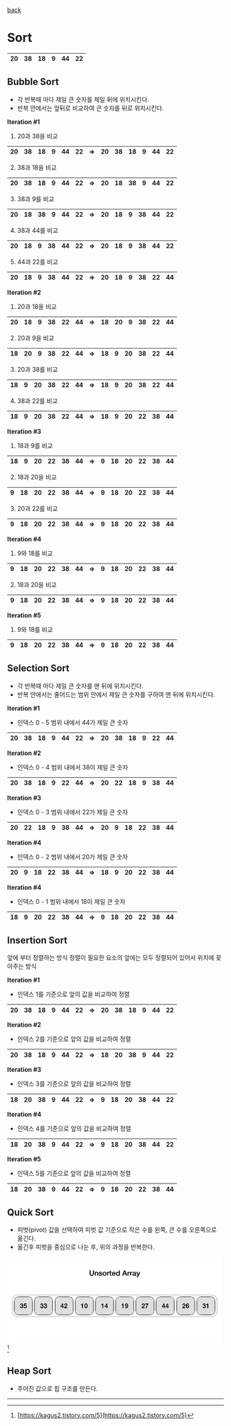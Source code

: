 [back](../README.md)

# Sort

| 20 | 38 | 18 | 9 | 44 | 22 |
| -- | -- | -- | - | -- | -- |

## Bubble Sort
- 각 반복때 마다 제일 큰 숫자를 제일 뒤에 위치시킨다.
- 반복 안에서는 앞뒤로 비교하여 큰 숫자를 뒤로 위치시킨다.

**Iteration #1**
 1. 20과 38을 비교
 
 |20|38|18|9|44|22|=>|20|38|18|9|44|22|
 |--|--|--|-|--|--|--|--|--|--|-|--|--|
 
 2. 38과 18을 비교  
 
 |20|38|18|9|44|22|=>|20|18|38|9|44|22|
 |--|--|--|-|--|--|--|--|--|--|-|--|--|
 
 3. 38과 9를 비교  
 
 |20|18|38|9|44|22|=>|20|18|9|38|44|22|
 |--|--|--|-|--|--|--|--|--|-|--|--|--|
 
 4. 38과 44를 비교  
 
 |20|18|9|38|44|22|=>|20|18|9|38|44|22|
 |--|--|-|--|--|--|--|--|--|-|--|--|--|
 
 5. 44과 22를 비교  
 
 |20|18|9|38|44|22|=>|20|18|9|38|22|44|
 |--|--|-|--|--|--|--|--|--|-|--|--|--|

**Iteration #2**
 1. 20과 18을 비교  
 
 |20|18|9|38|22|44|=>|18|20|9|38|22|44|
 |--|--|-|--|--|--|--|--|--|-|--|--|--|
 
 2. 20과 9을 비교  
 
 |18|20|9|38|22|44|=>|18|9|20|38|22|44|
 |--|--|-|--|--|--|--|--|--|-|--|--|--|
 
 3. 20과 38를 비교  
 
 |18|9|20|38|22|44|=>|18|9|20|38|22|44|
 |--|--|-|--|--|--|--|--|--|-|--|--|--|
 
 4. 38과 22를 비교  
 
 |18|9|20|38|22|44|=>|18|9|20|22|38|44|
 |--|--|-|--|--|--|--|--|--|-|--|--|--|

**Iteration #3**
 1. 18과 9를 비교  

 |18|9|20|22|38|44|=>|9|18|20|22|38|44|
 |--|--|-|--|--|--|--|--|--|-|--|--|--|
 
 2. 18과 20을 비교  
 
 |9|18|20|22|38|44|=>|9|18|20|22|38|44|
 |--|--|-|--|--|--|--|--|--|-|--|--|--|
 
 3. 20과 22를 비교  
 
 |9|18|20|22|38|44|=>|9|18|20|22|38|44|
 |--|--|-|--|--|--|--|--|--|-|--|--|--|

**Iteration #4**
1. 9와 18를 비교  

 |9|18|20|22|38|44|=>|9|18|20|22|38|44|
 |--|--|-|--|--|--|--|--|--|-|--|--|--|

2. 18과 20을 비교  

 |9|18|20|22|38|44|=>|9|18|20|22|38|44|
 |--|--|-|--|--|--|--|--|--|-|--|--|--|
 
**Iteration #5**
1. 9와 18를 비교  

 |9|18|20|22|38|44|=>|9|18|20|22|38|44|
 |--|--|-|--|--|--|--|--|--|-|--|--|--|

## Selection Sort
- 각 반복때 마다 제일 큰 숫자를 맨 뒤에 위치시킨다.
- 반복 안에서는 줄어드는 범위 안에서 제일 큰 숫자를 구하여 맨 뒤에 위치시킨다.

**Iteration #1**
 - 인덱스 0 - 5 범위 내에서 44가 제일 큰 숫자
 
 |20|38|18|9|44|22|=>|20|38|18|9|22|44|
 |--|--|--|-|--|--|--|--|--|--|-|--|--|
 
**Iteration #2**
 - 인덱스 0 - 4 범위 내에서 38이 제일 큰 숫자
 
 |20|38|18|9|22|44|=>|20|22|18|9|38|44|
 |--|--|--|-|--|--|--|--|--|--|-|--|--|

**Iteration #3**
 - 인덱스 0 - 3 범위 내에서 22가 제일 큰 숫자
 
 |20|22|18|9|38|44|=>|20|9|18|22|38|44|
 |--|--|--|-|--|--|--|--|-|--|--|--|--|
 
**Iteration #4**
 - 인덱스 0 - 2 범위 내에서 20가 제일 큰 숫자
 
 |20|9|18|22|38|44|=>|18|9|20|22|38|44|
 |--|-|--|--|--|--|--|--|-|--|--|--|--|
 
**Iteration #4**
 - 인덱스 0 - 1 범위 내에서 18이 제일 큰 숫자
 
 |18|9|20|22|38|44|=>|9|18|20|22|38|44|
 |--|-|--|--|--|--|--|-|--|--|--|--|--|

## Insertion Sort
앞에 부터 정렬하는 방식
정렬이 필요한 요소의 앞에는 모두 정렬되어 있어서 
위치에 꽂아주는 방식

**Iteration #1**
 - 인덱스 1를 기준으로 앞의 값을 비교하여 정렬
 
 |20|38|18|9|44|22|=>|20|38|18|9|44|22|
 |--|--|--|-|--|--|--|--|--|--|-|--|--|
 
**Iteration #2**
 - 인덱스 2를 기준으로 앞의 값을 비교하여 정렬
 
 |20|38|18|9|44|22|=>|18|20|38|9|44|22|
 |--|--|--|-|--|--|--|--|--|--|-|--|--|
 
**Iteration #3**
 - 인덱스 3를 기준으로 앞의 값을 비교하여 정렬
 
 |18|20|38|9|44|22|=>|9|18|20|38|44|22|
 |--|--|--|-|--|--|--|-|--|--|--|--|--|
 
**Iteration #4**
 - 인덱스 4를 기준으로 앞의 값을 비교하여 정렬
 
 |18|20|38|9|44|22|=>|9|18|20|38|44|22|
 |--|--|--|-|--|--|--|-|--|--|--|--|--|
 
**Iteration #5**
 - 인덱스 5를 기준으로 앞의 값을 비교하여 정렬
 
 |18|20|38|9|44|22|=>|9|18|20|22|38|44|
 |--|--|--|-|--|--|--|-|--|--|--|--|--|

## Quick Sort
- 피벗(pivot) 값을 선택하여 피벗 값 기준으로 작은 수를 왼쪽, 큰 수를 오른쪽으로 옮긴다.
- 옮긴후 피벗을 중심으로 나눈 후, 위의 과정을 반복한다.

![quick_sort](./quick-sort.gif)[^1]

## Heap Sort
- 주어진 값으로 힙 구조를 만든다.

---

[^1]: [https://kagus2.tistory.com/5](https://kagus2.tistory.com/5)